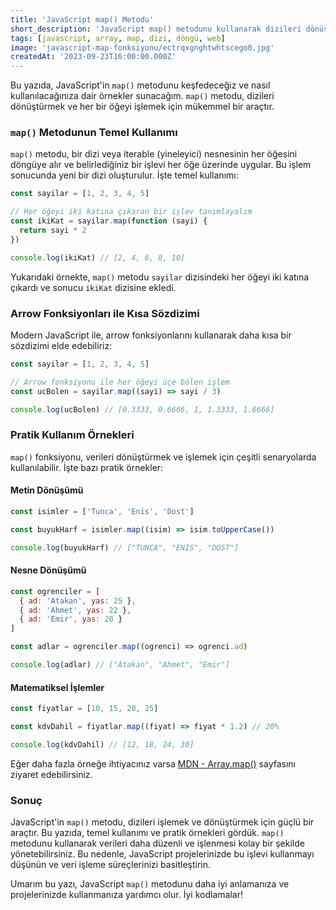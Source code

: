 ```yaml
---
title: 'JavaScript map() Metodu'
short_description: 'JavaScript map() metodunu kullanarak dizileri dönüştürmek ve verileri işlemek için güçlü bir araç keşfedin.'
tags: [javascript, array, map, dizi, döngü, web]
image: 'javascript-map-fonksiyonu/ectrqxgnghtwhtscego0.jpg'
createdAt: '2023-09-23T16:00:00.000Z'
---
```


Bu yazıda, JavaScript'in `map()` metodunu keşfedeceğiz ve nasıl kullanılacağınıza dair örnekler sunacağım. `map()` metodu, dizileri dönüştürmek ve her bir öğeyi işlemek için mükemmel bir araçtır.

### `map()` Metodunun Temel Kullanımı

`map()` metodu, bir dizi veya iterable (yineleyici) nesnesinin her öğesini döngüye alır ve belirlediğiniz bir işlevi her öğe üzerinde uygular. Bu işlem sonucunda yeni bir dizi oluşturulur. İşte temel kullanımı:

```javascript
const sayilar = [1, 2, 3, 4, 5]

// Her öğeyi iki katına çıkaran bir işlev tanımlayalım
const ikiKat = sayilar.map(function (sayi) {
  return sayi * 2
})

console.log(ikiKat) // [2, 4, 6, 8, 10]
```

Yukarıdaki örnekte, `map()` metodu `sayilar` dizisindeki her öğeyi iki katına çıkardı ve sonucu `ikiKat` dizisine ekledi.

### Arrow Fonksiyonları ile Kısa Sözdizimi

Modern JavaScript ile, arrow fonksiyonlarını kullanarak daha kısa bir sözdizimi elde edebiliriz:

```javascript
const sayilar = [1, 2, 3, 4, 5]

// Arrow fonksiyonu ile her öğeyi üçe bölen işlem
const ucBolen = sayilar.map((sayi) => sayi / 3)

console.log(ucBolen) // [0.3333, 0.6666, 1, 1.3333, 1.6666]
```

### Pratik Kullanım Örnekleri

`map()` fonksiyonu, verileri dönüştürmek ve işlemek için çeşitli senaryolarda kullanılabilir. İşte bazı pratik örnekler:

#### Metin Dönüşümü

```javascript
const isimler = ['Tunca', 'Enis', 'Dost']

const buyukHarf = isimler.map((isim) => isim.toUpperCase())

console.log(buyukHarf) // ["TUNCA", "ENIS", "DOST"]
```

#### Nesne Dönüşümü

```javascript
const ogrenciler = [
  { ad: 'Atakan', yas: 25 },
  { ad: 'Ahmet', yas: 22 },
  { ad: 'Emir', yas: 20 }
]

const adlar = ogrenciler.map((ogrenci) => ogrenci.ad)

console.log(adlar) // ["Atakan", "Ahmet", "Emir"]
```

#### Matematiksel İşlemler

```javascript
const fiyatlar = [10, 15, 20, 25]

const kdvDahil = fiyatlar.map((fiyat) => fiyat * 1.2) // 20%

console.log(kdvDahil) // [12, 18, 24, 30]
```

Eğer daha fazla örneğe ihtiyacınız varsa [MDN - Array.map()](https://developer.mozilla.org/en-US/docs/Web/JavaScript/Reference/Global_Objects/Array/map) sayfasını ziyaret edebilirsiniz.

### Sonuç

JavaScript'in `map()` metodu, dizileri işlemek ve dönüştürmek için güçlü bir araçtır. Bu yazıda, temel kullanımı ve pratik örnekleri gördük. `map()` metodunu kullanarak verileri daha düzenli ve işlenmesi kolay bir şekilde yönetebilirsiniz. Bu nedenle, JavaScript projelerinizde bu işlevi kullanmayı düşünün ve veri işleme süreçlerinizi basitleştirin.

Umarım bu yazı, JavaScript `map()` metodunu daha iyi anlamanıza ve projelerinizde kullanmanıza yardımcı olur. İyi kodlamalar!
